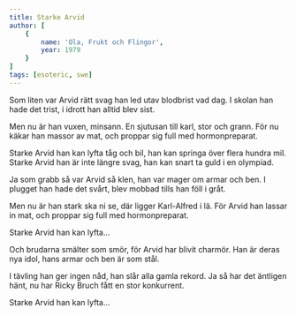 ```yaml
---
title: Starke Arvid
author: [
	{
		name: 'Ola, Frukt och Flingor',
		year: 1979
	}
]
tags: [esoteric, swe]
---
```


Som liten var Arvid rätt svag
han led utav blodbrist vad dag.
I skolan han hade det trist,
i idrott han alltid blev sist.

Men nu är han vuxen, minsann.
En sjutusan till karl, stor och grann.
För nu käkar han massor av mat,
och proppar sig full med
hormonpreparat.

Starke Arvid han kan lyfta tåg och bil,
han kan springa över flera hundra mil.
Starke Arvid han är inte längre svag,
han kan snart ta guld i en olympiad.

Ja som grabb så var Arvid så klen,
han var mager om armar och ben.
I plugget han hade det svårt,
blev mobbad tills han föll i gråt.

Men nu är han stark ska ni se,
där ligger Karl-Alfred i lä.
För Arvid han lassar in mat,
och proppar sig full med
hormonpreparat.

Starke Arvid han kan lyfta...

Och brudarna smälter som smör,
för Arvid har blivit charmör.
Han är deras nya idol,
hans armar och ben är som stål.

I tävling han ger ingen nåd,
han slår alla gamla rekord.
Ja så har det äntligen hänt,
nu har Ricky Bruch fått
en stor konkurrent.

Starke Arvid han kan lyfta...
